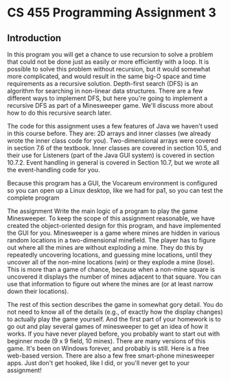 CS 455 Programming Assignment 3
===============================

Introduction
-------------

In this program you will get a chance to use recursion to solve a problem that could not be done just as easily or more efficiently with a loop. It is possible to solve this problem without recursion, but it would somewhat more complicated, and would result in the same big-O space and time requirements as a recursive solution.
Depth-first search (DFS) is an algorithm for searching in non-linear data structures. There are a few different ways to implement DFS, but here you're going to implement a recursive DFS as part of a Minesweeper game. We'll discuss more about how to do this recursive search later.

The code for this assignment uses a few features of Java we haven't used in this course before. They are: 2D arrays and inner classes (we already wrote the inner class code for you). Two-dimensional arrays were covered in section 7.6 of the textbook. Inner classes are covered in section 10.5, and their use for Listeners (part of the Java GUI system) is covered in section 10.7.2. Event handling in general is covered in Section 10.7, but we wrote all the event-handling code for you.

Because this program has a GUI, the Vocareum environment is configured so you can open up a Linux desktop, like we had for pa1, so you can test the complete program

The assignment
Write the main logic of a program to play the game Minesweeper. To keep the scope of this assignment reasonable, we have created the object-oriented design for this program, and have implemented the GUI for you.
Minesweeper is a game where mines are hidden in various random locations in a two-dimensional minefield. The player has to figure out where all the mines are without exploding a mine. They do this by repeatedly uncovering locations, and guessing mine locations, until they uncover all of the non-mine locations (win) or they explode a mine (lose). This is more than a game of chance, because when a non-mine square is uncovered it displays the number of mines adjacent to that square. You can use that information to figure out where the mines are (or at least narrow down their locations).

The rest of this section describes the game in somewhat gory detail. You do not need to know all of the details (e.g., of exactly how the display changes) to actually play the game yourself. And the first part of your homework is to go out and play several games of minesweeper to get an idea of how it works. If you have never played before, you probably want to start out with beginner mode (9 x 9 field, 10 mines). There are many versions of this game. It's been on Windows forever, and probably is still. Here is a free web-based version. There are also a few free smart-phone minesweeper apps. Just don't get hooked, like I did, or you'll never get to your assignment!
